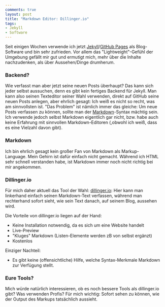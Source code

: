 ```yaml
---
comments: true
layout: post
title: "Markdown Editor: Dillinger.io"
tags:
- Jekyll
- Software
---
```

Seit einigen Wochen verwende ich jetzt [Jekyll](http://jekyllrb.com/)/[GitHub Pages](http://pages.github.com/) als Blog-Software und bin sehr zufrieden. Vor allem das "Lightweight"-Gefühl der Umgebung gefällt mir gut und ermutigt mich, mehr über die Inhalte nachzudenken, als über Aussehen/Dinge drumherum. 

### Backend?

Wie verfasst man aber jetzt seine neuen Posts überhaupt? Das kann sich jeder selbst aussuchen, denn es gibt kein fertiges Backend für Jekyll. Man kann also seinen Texteditor seiner Wahl verwenden, direkt auf GitHub seine neuen Posts anlegen, aber ehrlich gesagt: Ich weiß es nicht so recht, was am sinnvollsten ist. "Das Problem" ist nämlich immer das gleiche: Um neue Posts verfassen zu können, sollte man der [Markdown](http://daringfireball.net/projects/markdown/)-Syntax mächtig sein. Ich verwende jedoch selbst Markdown eigentlich gar nicht, bzw. habe auch keine Erfahrung mit sinnvollen Markdown-Editoren (,obwohl ich weiß, dass es eine Vielzahl davon gibt).

### Markdown

Ich bin ehrlich gesagt kein großer Fan von Markdown als Markup-Language. Mein Gehirn ist dafür einfach nicht gemacht. Während ich HTML sehr schnell verstanden habe, ist Markdown immer noch nicht richtig bei mir angekommen. 

### Dillinger.io

Für mich daher aktuell das Tool der Wahl: [dillinger.io](http://dillinger.io): Hier kann man linkerhand einfach seinen Markdown-Text verfassen, während man rechterhand sofort sieht, wie sein Text danach, auf seinem Blog, aussehen wird. 

Die Vorteile von dillinger.io liegen auf der Hand:

* Keine Installation notwendig, da es sich um eine Website handelt
* Live-Preview
* "Kluges" Markdown (Listen-Elemente werden zB von selbst ergänzt)
* Kostenlos
 
Einziger Nachteil:

* Es gibt keine (offensichtliche) Hilfe, welche Syntax-Merkmale Markdown zur Verfügung stellt. 

### Eure Tools?

Mich würde natürlich interessieren, ob es noch bessere Tools als dillinger.io gibt? Was verwenden Profis? Für mich wichtig: Sofort sehen zu können, wie der Output des Markups tatsächlich aussieht.
